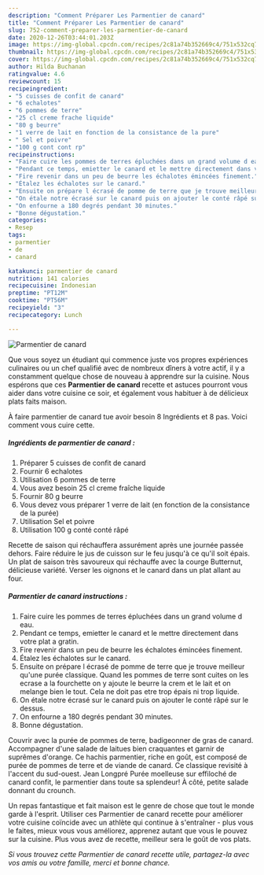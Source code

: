 ```yaml
---
description: "Comment Préparer Les Parmentier de canard"
title: "Comment Préparer Les Parmentier de canard"
slug: 752-comment-preparer-les-parmentier-de-canard
date: 2020-12-26T03:44:01.203Z
image: https://img-global.cpcdn.com/recipes/2c81a74b352669c4/751x532cq70/parmentier-de-canard-photo-principale-de-la-recette.jpg
thumbnail: https://img-global.cpcdn.com/recipes/2c81a74b352669c4/751x532cq70/parmentier-de-canard-photo-principale-de-la-recette.jpg
cover: https://img-global.cpcdn.com/recipes/2c81a74b352669c4/751x532cq70/parmentier-de-canard-photo-principale-de-la-recette.jpg
author: Hilda Buchanan
ratingvalue: 4.6
reviewcount: 15
recipeingredient:
- "5 cuisses de confit de canard"
- "6 echalotes"
- "6 pommes de terre"
- "25 cl creme frache liquide"
- "80 g beurre"
- "1 verre de lait en fonction de la consistance de la pure"
- " Sel et poivre"
- "100 g cont cont rp"
recipeinstructions:
- "Faire cuire les pommes de terres épluchées dans un grand volume d eau."
- "Pendant ce temps, emietter le canard et le mettre directement dans votre plat a gratin."
- "Fire revenir dans un peu de beurre les échalotes émincées finement."
- "Étalez les échalotes sur le canard."
- "Ensuite on prépare l écrasé de pomme de terre que je trouve meilleur qu&#39;une purée classique. Quand les pommes de terre sont cuites on les ecrase a la fourchette on y ajoute le beurre la crem et le lait et on melange bien le tout. Cela ne doit pas etre trop épais ni trop liquide."
- "On étale notre écrasé sur le canard puis on ajouter le conté râpé sur le dessus."
- "On enfourne a 180 degrés pendant 30 minutes."
- "Bonne dégustation."
categories:
- Resep
tags:
- parmentier
- de
- canard

katakunci: parmentier de canard 
nutrition: 141 calories
recipecuisine: Indonesian
preptime: "PT12M"
cooktime: "PT56M"
recipeyield: "3"
recipecategory: Lunch

---
```



![Parmentier de canard](https://img-global.cpcdn.com/recipes/2c81a74b352669c4/751x532cq70/parmentier-de-canard-photo-principale-de-la-recette.jpg)

Que vous soyez un étudiant qui commence juste vos propres expériences culinaires ou un chef qualifié avec de nombreux dîners à votre actif, il y a constamment quelque chose de nouveau à apprendre sur la cuisine. Nous espérons que ces <strong> Parmentier de canard </strong> recette et astuces pourront vous aider dans votre cuisine ce soir, et également vous habituer à de délicieux plats faits maison.

<!--inarticleads1-->

À faire parmentier de canard tue avoir besoin 8 Ingrédients et 8 pas. Voici comment vous cuire cette.

##### Ingrédients de parmentier de canard :

1. Préparer 5 cuisses de confit de canard
1. Fournir 6 echalotes
1. Utilisation 6 pommes de terre
1. Vous avez besoin 25 cl creme fraîche liquide
1. Fournir 80 g beurre
1. Vous devez vous préparer 1 verre de lait (en fonction de la consistance de la purée)
1. Utilisation  Sel et poivre
1. Utilisation 100 g conté conté râpé


Recette de saison qui réchauffera assurément après une journée passée dehors. Faire réduire le jus de cuisson sur le feu jusqu&#39;à ce qu&#39;il soit épais. Un plat de saison très savoureux qui réchauffe avec la courge Butternut, délicieuse variété. Verser les oignons et le canard dans un plat allant au four. 

<!--inarticleads2-->

##### Parmentier de canard instructions :

1. Faire cuire les pommes de terres épluchées dans un grand volume d eau.
1. Pendant ce temps, emietter le canard et le mettre directement dans votre plat a gratin.
1. Fire revenir dans un peu de beurre les échalotes émincées finement.
1. Étalez les échalotes sur le canard.
1. Ensuite on prépare l écrasé de pomme de terre que je trouve meilleur qu&#39;une purée classique. Quand les pommes de terre sont cuites on les ecrase a la fourchette on y ajoute le beurre la crem et le lait et on melange bien le tout. Cela ne doit pas etre trop épais ni trop liquide.
1. On étale notre écrasé sur le canard puis on ajouter le conté râpé sur le dessus.
1. On enfourne a 180 degrés pendant 30 minutes.
1. Bonne dégustation.


Couvrir avec la purée de pommes de terre, badigeonner de gras de canard. Accompagner d&#39;une salade de laitues bien craquantes et garnir de suprêmes d&#39;orange. Ce hachis parmentier, riche en goût, est composé de purée de pommes de terre et de viande de canard. Ce classique revisité à l&#39;accent du sud-ouest. Jean Longpré Purée moelleuse sur effiloché de canard confit, le parmentier dans toute sa splendeur! À côté, petite salade donnant du crounch. 

<!--inarticleads1-->

<p>
Un repas fantastique et fait maison est le genre de chose que tout le monde garde à l'esprit. Utiliser ces Parmentier de canard recette pour améliorer votre cuisine coïncide avec un athlète qui continue à s'entraîner - plus vous le faites, mieux vous vous améliorez, apprenez autant que vous le pouvez sur la cuisine. Plus vous avez de recette, meilleur sera le goût de vos plats.
</p>

<p>
<i>Si vous trouvez cette Parmentier de canard recette utile, partagez-la avec vos amis ou votre famille, merci et bonne chance.</i>
</p>
